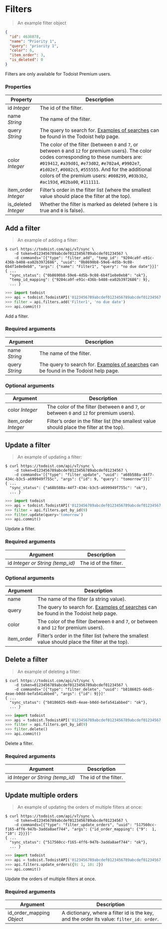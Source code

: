 # Filters

> An example filter object

```json
{
  "id": 4638878,
  "name": "Priority 1",
  "query": "priority 1",
  "color": 6,
  "item_order": 3,
  "is_deleted": 0
}
```

Filters are only available for Todoist Premium users.

### Properties

Property | Description
-------- | -----------
id *Integer* | The id of the filter.
name *String* | The name of the filter.
query *String* | The query to search for. [Examples of searches](https://todoist.com/Help/Filtering) can be found in the Todoist help page.
color *Integer* | The color of the filter (between `0` and `7`, or between `0` and `12` for premium users).  The color codes corresponding to these numbers are: `#019412`, `#a39d01`, `#e73d02`, `#e702a4`, `#9902e7`, `#1d02e7`, `#0082c5`, `#555555`.  And for the additional colors of the premium users: `#008299`, `#03b3b2`, `#ac193d`, `#82ba00`, `#111111`.
item_order *Integer* | Filter’s order in the filter list (where the smallest value should place the filter at the top).
is_deleted *Integer* | Whether the filter is marked as deleted (where `1` is true and `0` is false).

## Add a filter

> An example of adding a filter:

```shell
$ curl https://todoist.com/api/v7/sync \
    -d token=0123456789abcdef0123456789abcdef01234567 \
    -d commands='[{"type": "filter_add", "temp_id": "9204ca9f-e91c-436b-b408-ea02b3972686", "uuid": "0b8690b8-59e6-4d5b-9c08-6b4f1e8e0eb8", "args": {"name": "Filter1", "query": "no due date"}}]'
{ ...
  "sync_status": {"0b8690b8-59e6-4d5b-9c08-6b4f1e8e0eb8": "ok"},
  "temp_id_mapping": {"9204ca9f-e91c-436b-b408-ea02b3972686": 9},
  ... }

```

```python
>>> import todoist
>>> api = todoist.TodoistAPI('0123456789abcdef0123456789abcdef01234567')
>>> filter = api.filters.add('Filter1', 'no due date')
>>> api.commit()
```

Add a filter.

### Required arguments

Argument | Description
-------- | -----------
name *String* | The name of the filter.
query *String* | The query to search for. [Examples of searches](https://todoist.com/Help/Filtering) can be found in the Todoist help page.

### Optional arguments

Argument | Description
-------- | -----------
color *Integer* | The color of the filter (between `0` and `7`, or between `0` and `12` for premium users).
item_order *Integer* | Filter’s order in the filter list (the smallest value should place the filter at the top).

## Update a filter

> An example of updating a filter:

```shell
$ curl https://todoist.com/api/v7/sync \
    -d token=0123456789abcdef0123456789abcdef01234567 \
    -d commands='[{"type": "filter_update", "uuid": "a68b588a-44f7-434c-b3c5-a699949f755c", "args": {"id": 9, "query": "tomorrow"}}]'
{ ...
  "sync_status": {"a68b588a-44f7-434c-b3c5-a699949f755c": "ok"},
  ... }
```

```python
>>> import todoist
>>> api = todoist.TodoistAPI('0123456789abcdef0123456789abcdef01234567')
>>> filter = api.filters.get_by_id(9)
>>> filter.update(query='tomorrow')
>>> api.commit()
```

Update a filter.

### Required arguments

Argument | Description
-------- | -----------
id *Integer or String (temp_id)* | The id of the filter.

### Optional arguments

Argument | Description
-------- | -----------
name | The name of the filter (a string value).
query | The query to search for. [Examples of searches](https://todoist.com/Help/Filtering) can be found in the Todoist help page.
color | The color of the filter (between `0` and `7`, or between `0` and `12` for premium users).
item_order | Filter’s order in the filter list (where the smallest value should place the filter at the top).

## Delete a filter

> An example of deleting a filter:

```shell
$ curl https://todoist.com/api/v7/sync \
    -d token=0123456789abcdef0123456789abcdef01234567 \
    -d commands='[{"type": "filter_delete", "uuid": "b8186025-66d5-4eae-b0dd-befa541abbed", "args": {"id": 9}}]'
{ ...
  "sync_status": {"b8186025-66d5-4eae-b0dd-befa541abbed": "ok"},
  ... }
```

```python
>>> import todoist
>>> api = todoist.TodoistAPI('0123456789abcdef0123456789abcdef01234567')
>>> filter = api.filters.get_by_id(9)
>>> filter.delete()
>>> api.commit()
```

Delete a filter.

### Required arguments

Argument | Description
-------- | -----------
id *Integer or String (temp_id)* | The id of the filter.

## Update multiple orders

> An example of updating the orders of multiple filters at once:

```shell
$ curl https://todoist.com/api/v7/sync \
    -d token=0123456789abcdef0123456789abcdef01234567 \
    -d commands=[{"type": "filter_update_orders", "uuid": "517560cc-f165-4ff6-947b-3adda8aef744", "args": {"id_order_mapping": {"9":  1, "10": 2}}}]'
{ ...
  "sync_status": {"517560cc-f165-4ff6-947b-3adda8aef744": "ok"},
  ... }
```

```python
>>> import todoist
>>> api = todoist.TodoistAPI('0123456789abcdef0123456789abcdef01234567')
>>> api.filters.update_orders({9: 1, 10: 2})
>>> api.commit()
```

Update the orders of multiple filters at once.

### Required arguments

Argument | Description
-------- | -----------
id_order_mapping *Object* | A dictionary, where a filter id is the key, and the order its value: `filter_id: order`.
